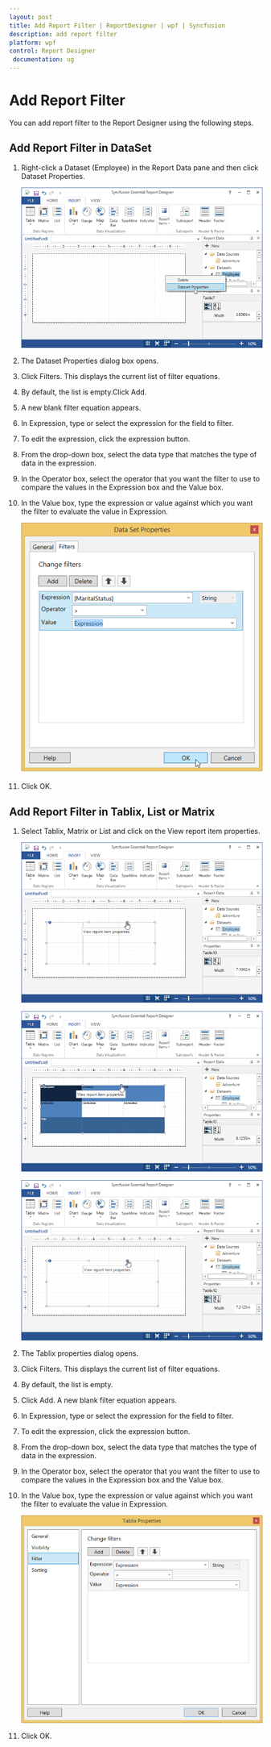 ```yaml
---
layout: post
title: Add Report Filter | ReportDesigner | wpf | Syncfusion
description: add report filter
platform: wpf
control: Report Designer
 documentation: ug
---
```


# Add Report Filter

You can add report filter to the Report Designer using the following steps.

## Add Report Filter in DataSet

1. Right-click a Dataset (Employee) in the Report Data pane and then click Dataset Properties.

   ![Click the DataSet Properties in WPF ReportDesigner](Add-Report-Filter_images/Add-Report-Filter_img1.png)

2. The Dataset Properties dialog box opens. 

3. Click Filters. This displays the current list of filter equations.

4. By default, the list is empty.Click Add.

5. A new blank filter equation appears.

6. In Expression, type or select the expression for the field to filter.

7. To edit the expression, click the expression button. 

8. From the drop-down box, select the data type that matches the type of data in the expression.

9. In the Operator box, select the operator that you want the filter to use to compare the values in the Expression box and the Value box.

10. In the Value box, type the expression or value against which you want the filter to evaluate the value in Expression.

    ![To evaluate the value in expression for WPF ReportDesigner](Add-Report-Filter_images/Add-Report-Filter_img2.png)

11. Click OK.

## Add Report Filter in Tablix, List or Matrix

1. Select Tablix, Matrix or List and click on the View report item properties.

   ![Displays add the tablix, matrix and view report item in WPF ReportDesigner](Add-Report-Filter_images/Add-Report-Filter_img3.png)
   
   ![Added details of employee in WPF ReportDesigner](Add-Report-Filter_images/Add-Report-Filter_img4.png)
   
   ![Show the tooltip of view report item properties in WPF ReportDesigner](Add-Report-Filter_images/Add-Report-Filter_img5.png)

2. The Tablix properties dialog opens.

3. Click Filters. This displays the current list of filter equations. 

4. By default, the list is empty.

5. Click Add. A new blank filter equation appears.

6. In Expression, type or select the expression for the field to filter.

7. To edit the expression, click the expression button. 

8. From the drop-down box, select the data type that matches the type of data in the expression.

9. In the Operator box, select the operator that you want the filter to use to compare the values in the Expression box and the Value box.

10. In the Value box, type the expression or value against which you want the filter to evaluate the value in Expression.

    ![To evaluate the value in expression for WPF ReportDesigner](Add-Report-Filter_images/Add-Report-Filter_img6.png)

11. Click OK.



   


